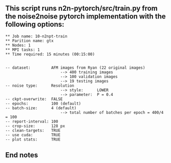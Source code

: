  
## This script runs n2n-pytorch/src/train.py from the noise2noise pytorch implementation with the following options:
	
	** Job name: 10-n2npt-train
	** Parition name: gtx
	** Nodes: 1
	** MPI tasks: 1
	** Time required: 15 minutes (00:15:00)


	-- dataset: 		AFM images from Ryan (22 original images)
							--> 400 training images
							--> 100 validation images
							--> 19 testing images
	-- noise type: 		Resolution
					 		--> style: 		LOWER
							--> parameter: 	P = 0.4
	-- ckpt-overwrite: 	FALSE
	-- epochs: 			100 (default)
	-- batch-size:		4 (default)
							--> total number of batches per epoch = 400/4 = 100
	-- report-interval:	100
	-- crop-size:		128 px
	-- clean-targets: 	TRUE
	-- use cuda:		TRUE
	-- plot stats:		TRUE

## End notes
 